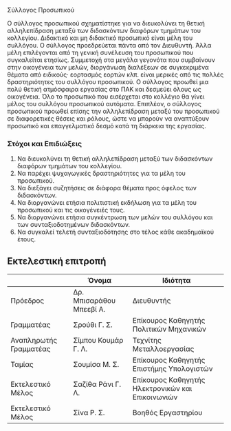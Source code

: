 Σύλλογος Προσωπικού

Ο σύλλογος προσωπικού σχηματίστηκε για να διευκολύνει τη θετική αλληλεπίδραση μεταξύ των διδασκόντων διαφόρων τμημάτων του κολλεγίου. Διδακτικό και μη διδακτικό προσωπικό είναι μέλη του συλλόγου. Ο σύλλογος προεδρεύεται πάντα από τον Διευθυντή. Άλλα μέλη επιλέγονται από τη γενική συνέλευση του προσωπικού που συγκαλείται ετησίως. Συμμετοχή στα μεγάλα γεγονότα που συμβαίνουν στην οικογένεια των μελών, διοργάνωση διαλέξεων σε συγκεκριμένα θέματα από ειδικούς· εορτασμός εορτών κλπ. είναι μερικές από τις πολλές δραστηριότητες του συλλόγου προσωπικού. Ο σύλλογος προωθεί μια πολύ θετική ατμόσφαιρα εργασίας στο ΠΑΚ και δεσμεύει όλους ως οικογένεια. Όλο το προσωπικό που εισέρχεται στο κολλέγιο θα γίνει μέλος του συλλόγου προσωπικού αυτόματα. Επιπλέον, ο σύλλογος προσωπικού προωθεί επίσης την αλληλεπίδραση μεταξύ του προσωπικού σε διαφορετικές θέσεις και ρόλους, ώστε να μπορούν να αναπτύξουν προσωπικό και επαγγελματικό δεσμό κατά τη διάρκεια της εργασίας.

### Στόχοι και Επιδιώξεις

1. Να διευκολύνει τη θετική αλληλεπίδραση μεταξύ των διδασκόντων διαφόρων τμημάτων του κολλεγίου.  
2. Να παρέχει ψυχαγωγικές δραστηριότητες για τα μέλη του προσωπικού.  
3. Να διεξάγει συζητήσεις σε διάφορα θέματα προς όφελος των διδασκόντων.  
4. Να διοργανώνει ετήσια πολιτιστική εκδήλωση για τα μέλη του προσωπικού και τις οικογένειές τους.  
5. Να διοργανώνει ετήσια συγκέντρωση των μελών του συλλόγου και των συνταξιοδοτημένων διδασκόντων.  
6. Να συγκαλεί τελετή συνταξιοδότησης στο τέλος κάθε ακαδημαϊκού έτους.  

## Εκτελεστική επιτροπή

|     |  Όνομα  | Ιδιότητα    |
| --- | --- | --- |
| Πρόεδρος | Δρ. Μπισαράθου Μπεεβί Α. | Διευθυντής |
| Γραμματέας | Σρούθι Γ. Σ. | Επίκουρος Καθηγητής Πολιτικών Μηχανικών |
| Αναπληρωτής Γραμματέας | Σίμπου Κουμάρ Γ. Λ. | Τεχνίτης Μεταλλοεργασίας |
| Ταμίας | Σουμίσα Μ. Σ. | Επίκουρος Καθηγητής Επιστήμης Υπολογιστών |
| Εκτελεστικό Μέλος | Σαζίθα Ράνι Γ. Λ. | Επίκουρος Καθηγητής Ηλεκτρονικών και Επικοινωνιών |
| Εκτελεστικό Μέλος | Σίνα Ρ. Σ. | Βοηθός Εργαστηρίου |
